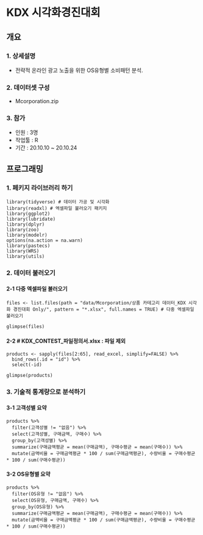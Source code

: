 # KDX 시각화경진대회


## 개요
### 1. 상세설명
* 전략적 온라인 광고 노출을 위한 OS유형별 소비패턴 분석.

### 2. 데이터셋 구성
* Mcorporation.zip


### 3. 참가
* 인원 : 3명
* 작업툴 : R
* 기간 : 20.10.10 ~ 20.10.24

## 프로그래밍

### 1. 페키지 라이브러리 하기

```
library(tidyverse) # 데이터 가공 및 시각화
library(readxl) # 엑셀파일 불러오기 패키지
library(ggplot2)
library(lubridate)
library(dplyr)
library(zoo)
library(modelr)
options(na.action = na.warn)
library(pastecs)
library(WRS)
library(utils)
```

### 2. 데이터 불러오기
#### 2-1 다중 엑셀파일 불러오기
```
files <- list.files(path = "data/Mcorporation/상품 카테고리 데이터_KDX 시각화 경진대회 Only/", pattern = "*.xlsx", full.names = TRUE) # 다중 엑셀파일 불러오기

glimpse(files)
```

#### 2-2 # KDX_CONTEST_파일정의서.xlsx : 파일 제외

```
products <- sapply(files[2:65], read_excel, simplify=FALSE) %>% 
  bind_rows(.id = "id") %>% 
  select(-id)

glimpse(products)
```

### 3. 기술적 통계량으로 분석하기

#### 3-1 고객성별 요약

```
products %>%
  filter(고객성별 != "없음") %>%
  select(고객성별, 구매금액, 구매수) %>%
  group_by(고객성별) %>%
  summarize(구매금액평균 = mean(구매금액), 구매수평균 = mean(구매수)) %>%
  mutate(금액비율 = 구매금액평균 * 100 / sum(구매금액평균), 수량비율 = 구매수평균 * 100 / sum(구매수평균))
```
#### 3-2 OS유형별 요약

```
products %>%
  filter(OS유형 != "없음") %>%
  select(OS유형, 구매금액, 구매수) %>%
  group_by(OS유형) %>%
  summarize(구매금액평균 = mean(구매금액), 구매수평균 = mean(구매수)) %>%
  mutate(금액비율 = 구매금액평균 * 100 / sum(구매금액평균), 수량비율 = 구매수평균 * 100 / sum(구매수평균))
```
